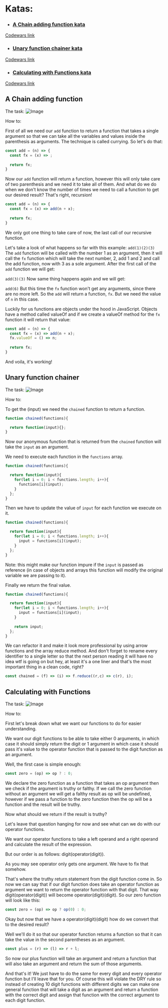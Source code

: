 # Katas:
- ### [A Chain adding function kata](#a-chain-adding-function)
[Codewars link](https://www.codewars.com/kata/539a0e4d85e3425cb0000a88)
- ### [Unary function chainer kata](#unary-function-chainer)
[Codewars link](https://www.codewars.com/kata/54ca3e777120b56cb6000710)
- ### [Calculating with Functions kata](#calculating-with-functions)
[Codewars link](https://www.codewars.com/kata/525f3eda17c7cd9f9e000b39)

## A Chain adding function

The task:
![Image](https://raw.githubusercontent.com/dstn3422/dstn3422.github.io/main/assets/chain.png)

How to:

First of all we need our `add` function to return a function that takes a single argument so that we can take all the variables and values inside the parenthesis as arguments. The technique is called currying. So let's do that:
```javascript
const add = (n) => {
  const fx = (x) => ;
  
  return fx;
}
```
Now our `add` function will return a function, however this will only take care of two parenthesis and we need it to take all of them. And what do we do when we don't know the number of times we need to call a function to get our desired result? That's right, recursion!
```javascript
const add = (n) => {
  const fx = (x) => add(n + x);
  
  return fx;
}
```
We only got one thing to take care of now, the last call of our recursive function.

Let's take a look of what happens so far with this example:
`add(1)(2)(3)`
The `add` function will be called with the number 1 as an argument, then it will call the `fx` function which will take the next number, 2, add 1 and 2 and call the add function, now with 3 as a sole argument. After the first call of the `add` function we will get:

`add(3)(3)`
Now same thing happens again and we will get:

`add(6)`
But this time the `fx` function won't get any arguments, since there are no more left. So the `add` will return a function, `fx`. But we need the value of `n` in this case. 

Luckily for us functions are objects under the hood in JavaScript. Objects have a method called valueOf and if we create a valueOf method for the `fx` function it will return that value:
```javascript
const add = (n) => {
  const fx = (x) => add(n + x);
  fx.valueOf = () => n;
  
  return fx;
}
```
And voila, it's working!
## Unary function chainer

The task:
![Image](https://raw.githubusercontent.com/dstn3422/dstn3422.github.io/main/assets/unary.png)

How to:

To get the (input) we need the `chained` function to return a function.
```javascript
function chained(functions){

  return function(input){};
}
```
Now our anonymous function that is returned from the `chained` function will take the `input` as an argument.

We need to execute each function in the `functions` array.
```javascript
function chained(functions){

  return function(input){
    for(let i = 0; i < functions.length; i++){
      functions[i](input);
    }
  };
}
```
Then we have to update the value of `input` for each function we execute on it.
```javascript
function chained(functions){

  return function(input){
    for(let i = 0; i < functions.length; i++){
      input = functions[i](input);
    }
  };
}
```
Note: this might make our function impure if the `input` is passed as reference (in case of objects and arrays this function will modify the original variable we are passing to it).

Finally we return the final value.
```javascript
function chained(functions){

  return function(input){
    for(let i = 0; i < functions.length; i++){
      input = functions[i](input);
    }
    
    return input;
  };
}
```
We can refactor it and make it look more professional by using arrow functions and the array reduce method. And don't forget to rename every identifier to a single letter so that the next person reading it will have no idea wtf is going on but hey, at least it's a one liner and that's the most important thing in a clean code, right?
```javascript
const chained = (f) => (i) => f.reduce((r,c) => c(r), i);
```
## Calculating with Functions

The task:
![Image](https://raw.githubusercontent.com/dstn3422/dstn3422.github.io/main/assets/calc.png)

How to:

First let's break down what we want our functions to do for easier understanding.

We want our digit functions to be able to take either 0 arguments, in which case it should simply return the digit or 1 argument in which case it should pass it's value to the operator function that is passed to the digit function as an argument.

Well, the first case is simple enough:
```javascript
const zero = (op) => op ? : 0;
```
We declare the zero function as a function that takes an op argument then we check if the argument is truthy or falthy. If we call the zero function without an argument we will get a falthy result as op will be undefined, however if we pass a function to the zero function then the op will be a function and the result will be truthy.

Now what should we return if the result is truthy?

Let's leave that question hanging for now and see what can we do with our operator functions.

We want our operator functions to take a left operand and a right operand and calculate the result of the expression.

But our order is as follows: digit(operator(digit)).

As you may see operator only gets one argument. We have to fix that somehow.

That's where the truthy return statement from the digit function come in. So now we can say that if our digit function does take an operator function as argument we want to return the operator function with that digit. That way digit(operator(digit)) will become operator(digit)(digit). So our zero function will look like this:
```javascript
const zero = (op) => op ? op(0) : 0;
```
Okay but now that we have a operator(digit)(digit) how do we convert that to the desired result?

Well we'll do it so that our operator function returns a function so that it can take the value in the second parentheses as an argument.
```javascript
const plus = (r) => (l) => r + l;
```
So now our plus function will take an argument and return a function that will also take an argument and return the sum of those arguments.

And that's it! We just have to do the same for every digit and every operator function but I'll leave that for you. 
Of course this will violate the DRY rule so instead of creating 10 digit functions with different digits we can make one general function that will take a digit as an argument and return a function with the correct digit and assign that function with the correct argument to each digit function.
